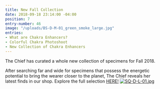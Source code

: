 ```yaml
---
title: New Fall Collection
date: 2018-09-18 23:14:00 -04:00
position: 7
entry-number: 46
image: "/uploads/BS-D-M-01_green_smoke_large.jpg"
entries:
- What are Chakra Enhancers?
- Colorful Chakra Photoshoot
- New Collection of Chakra Enhancers
---
```


The Chief has curated a whole new collection of specimens for Fall 2018. 

After searching far and wide for specimens that possess the energetic potential to bring the wearer closer to the planet, The Chief reveals her latest finds in our shop. Explore the full selection [HERE!](https://ancienttruthinvestigators.com/shop/)
[![SQ-D-L-01.jpg](/uploads/SQ-D-L-01.jpg)](https://ancienttruthinvestigators.com/shop/)